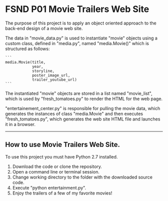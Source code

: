 # FSND P01 Movie Trailers Web Site

The purpose of this project is to apply an object oriented approach to the back-end design of a movie web site.

The data in "movie_data.py" is used to instantiate "movie" objects using a custom class, defined in "media.py",
named "media.Movie()" which is structured as follows:

    ```
    media.Movie(title,
                year,
                storyline,
                poster_image_url,
                trailer_youtube_url)
    ```

The instantiated "movie" objects are stored in a list named "movie_list", which is used by "fresh_tomatoes.py"
to render the HTML for the web page.

"entertainement_center.py" is responsible for pulling the movie data, which generates the instances of class "media.Movie"
and then executes "fresh_tomatoes.py", which generates the web site HTML file and launches it in a browser.

___

## How to use Movie Trailers Web Site.
To use this project you must have Python 2.7 installed.

1. Download the code or clone the repository.
2. Open a command line or terminal session.
3. Change working directory to the folder with the downloaded source code.
4. Execute "python entertainment.py".
5. Enjoy the trailers of a few of my favorite movies!
